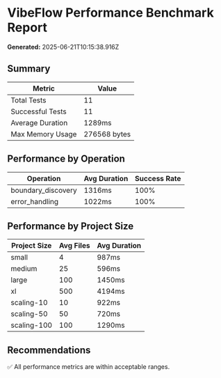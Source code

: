 
# VibeFlow Performance Benchmark Report

**Generated:** 2025-06-21T10:15:38.916Z

## Summary

| Metric | Value |
|--------|-------|
| Total Tests | 11 |
| Successful Tests | 11 |
| Average Duration | 1289ms |
| Max Memory Usage | 276568 bytes |

## Performance by Operation


| Operation | Avg Duration | Success Rate |
|-----------|--------------|--------------|
| boundary_discovery | 1316ms | 100% |
| error_handling | 1022ms | 100% |


## Performance by Project Size


| Project Size | Avg Files | Avg Duration |
|--------------|-----------|--------------|
| small | 4 | 987ms |
| medium | 25 | 596ms |
| large | 100 | 1450ms |
| xl | 500 | 4194ms |
| scaling-10 | 10 | 922ms |
| scaling-50 | 50 | 720ms |
| scaling-100 | 100 | 1290ms |


## Recommendations

✅ All performance metrics are within acceptable ranges.
